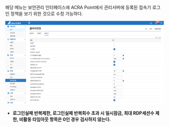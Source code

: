해당 메뉴는 보안관리 인터페이스에 ACRA Point에서 관리서버에 등록된 접속기 로그인 정책을 보기 위한 것으로 수정 가능하다.

![접속기 클라이언트](image-2.png)

- **로그인실패 반복제한, 로그인실패 반복회수 초과 시 일시잠금, 최대 RDP세션수 제한, 비활동 타임아웃 항목은 0인 경우 검사하지 않는다.**